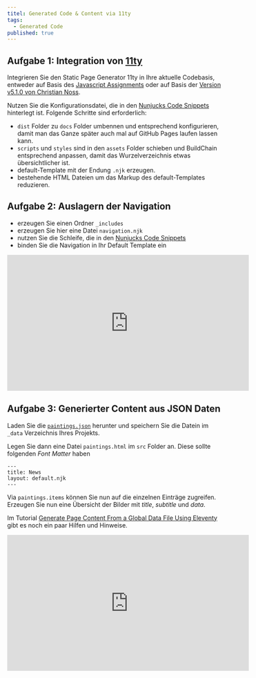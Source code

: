 ```yaml
---
titel: Generated Code & Content via 11ty
tags: 
  - Generated Code
published: true
---
```


## Aufgabe 1: Integration von [11ty](https://www.11ty.dev/)

Integrieren Sie den Static Page Generator 11ty in Ihre aktuelle Codebasis, entweder auf Basis des [Javascript Assignments](https://classroom.github.com/classrooms/61686333-webdev-fd-sose-2021/assignments/startercode-javascript) oder auf Basis der [Version v5.1.0 von Christian Noss](https://github.com/cnoss/fd-2021/releases/tag/v5.1.0).

Nutzen Sie die Konfigurationsdatei, die in den [Nunjucks Code Snippets](/mi-bachelor-webdevelopment/codesnippets/nunjucks-commands/) hinterlegt ist. Folgende Schritte sind erforderlich:

- `dist` Folder zu `docs` Folder umbennen und entsprechend konfigurieren, damit man das Ganze später auch mal auf GitHub Pages laufen lassen kann.
- `scripts` und `styles` sind in den `assets` Folder schieben und BuildChain entsprechend anpassen, damit das Wurzelverzeichnis etwas übersichtlicher ist.
- default-Template mit der Endung `.njk` erzeugen.
- bestehende HTML Dateien um das Markup des default-Templates reduzieren.

## Aufgabe 2: Auslagern der Navigation
- erzeugen Sie einen Ordner `_includes`
- erzeugen Sie hier eine Datei `navigation.njk`
- nutzen Sie die Schleife, die in den [Nunjucks Code Snippets](/mi-bachelor-webdevelopment/codesnippets/nunjucks-commands/)
- binden Sie die Navigation in Ihr Default Template ein


<iframe width="560" height="315" src="https://www.youtube.com/embed/kFgKxZdAQhA" title="YouTube video player" frameborder="0" allow="accelerometer; autoplay; clipboard-write; encrypted-media; gyroscope; picture-in-picture" allowfullscreen></iframe>

## Aufgabe 3: Generierter Content aus JSON Daten

Laden Sie die [`paintings.json`](https://mi-classroom.github.io/fd-2021-content/js-session-3/paintings.json) herunter und speichern Sie die Datein im `_data` Verzeichnis Ihres Projekts. 

Legen Sie dann eine Datei `paintings.html` im `src` Folder an. Diese sollte folgenden *Font Matter* haben

```
---
title: News
layout: default.njk
---

```

Via `paintings.items` können Sie nun auf die einzelnen Einträge zugreifen. Erzeugen Sie nun eine Übersicht der Bilder mit *title*, *subtitle* und *data*.

Im Tutorial [Generate Page Content From a Global Data File Using Eleventy](https://tannerdolby.com/writing/generate-page-content-from-a-global-data-file-using-eleventy/) gibt es noch ein paar Hilfen und Hinweise.

<iframe width="560" height="315" src="https://www.youtube.com/embed/lcWwhmCKaag" title="YouTube video player" frameborder="0" allow="accelerometer; autoplay; clipboard-write; encrypted-media; gyroscope; picture-in-picture" allowfullscreen></iframe>